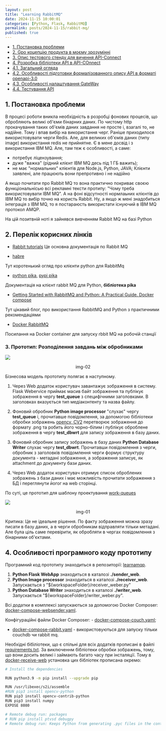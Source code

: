 ```yaml
---
layout: post
title: "Learning RabbitMQ"
date: 2024-11-15 10:00:01
categories: [Python, Flask, RabbitMQ]
permalink: posts/2024-11-15/rabbit-mq/
published: true
---
```


<!-- TOC BEGIN -->
- [1. Постановка проблеми](#p1)
- [2. Gро коцепцію продукта в моєму зрозумінні](#p2)
- [3. Опис тестового стенду для вичення API-Connect](#p3)
- [4. Розробка бібліотеки API  в API-COnnect](#p4)
- [4.1. Загальний огляда](#p4.1)
- [4.2. Особливості підготовки формалізованного опису API  в форматі openapi-3.0](#p4.2)
- [4.3. Особливості налаштування GateWay](#p4.3)
- [4.4. Тестування API](#p4.4)





<!-- TOC END -->

## <a name="p1">1. Постановка проблеми</a>
 
В процесі роботи вникла необхідність в розробці фонових процесів, що обробляють великі об'єми бінарних даних. По чистому http прокачування таких об'ємів даних завдання не просте і, взагалі то, не надійне. Тому і впав вибір на використання черг. Раніше приходилося використовувати черги Redis. Але, для великих об'ємів даних (типу image) використання redis не прийнятне.
Є в мене досвід і з використання IBM MQ.  Але, там теж є особливості, а саме: 
- потребує ліцензування;
- дуже "важка" (рідний клієнт IBM MQ  десь під 1 ГБ важить);
- не має "нормальних" клієнтів для Node.js, Python, JAVA;
Клієнти заявлені, але працюють вони препротивно і не надійно

А якщо почитати про Rabbit MQ  то вона практично покриває своєю функціональнісью всі рекламні тексти протипу: "Чому треба використовувати IBM MQ". А на фоні відсутності нормлаьних клієнтів до IBM MQ  то вибір точно на користь Rabbit.  Ну, а якщо ж мені знадобиться інтеграція з IBM MQ,  то я постараюсть використати існуючий в IBM MQ  протокол AMQP.

На  цій позитвній ноті я зайнявся вивченням Rabbit MQ  на  базі Python

## <a name="p2">2. Перелік корисних лінків</a>

- [Rabbit tutorials](https://www.rabbitmq.com/tutorials)
Це основна документація по Rabbit MQ

- [habre](https://habr.com/ru/articles/434510/)

Тут коротенький огляд про клієнти python для RabbitMq

- [python pika](https://pika.readthedocs.io/en/stable/), [pypi pika](https://pypi.org/project/pika/) 

Документація на клієнт rabbit MQ для Python, **бібліотека pika**

- [Getting Started with RabbitMQ and Python: A Practical Guide. Docker compose](https://dev.to/felipepaz/getting-started-with-rabbitmq-and-python-a-practical-guide-57fi)

Тут цікавий блог, про використання RabbitMQ and Python з практичними рекомендаціями

- [Docker RabbitMQ](https://hub.docker.com/_/rabbitmq/)

Посилання на Docker container для запуску rbbit MQ на робочій станції

 
### <a name="p3">3. Прототип:  Розподілення завдань між обробниками</a>

<kbd><img src="/assets/img/posts/2024-12-15-rabbit-mq/doc/img-02.png" /></kbd>
<p style="text-align: center;"><a name="img-02">img-02</a></p>

Бізнесова модель прототипу полягає в наступному. 
1. Через Web додаток користувач завантажує зображення в систему. Flask Webervice приймає масив байт зображення та публікує зображення в чергу **test_queue** з специфічними заголовками. В заголовках вказується тип медіаконтенту та назва файлу. 

2. Фоновий обробник **Python image processor** "слухає" чергу **test_queue** і, прочитавше повідомлення, за допомогою бібліотеки обробки зображень [ opencv, CV2](https://opencv.org/) перетворює зображення до формату .png та робить його чорно-білим і публікує оброблене зображення в чергу **test_dbwrt**  для запису зображення в базу даних.

3. Фоновий обробник запису зображень в базу даних **Python Database Writer**  слухає чергу  **test_dbwrt**. Прочитавши повідомлення з  черги, обробник з заголовків повідомлення черги формує  структуру документа - метадані зображення, а зображення записує, як attachment  до документу бази даних.

4. Через Web додаток користувач  отримує список оброблених зображень з бази даних і має можливість прочитати зображення з БД і переглянути йогог на web  сторінці.


По суті, це прототип для шаблону проектування [work-queues](https://www.rabbitmq.com/tutorials#2-work-queues)

<kbd><img src="/assets/img/posts/2024-12-15-rabbit-mq/doc/img-01.png" /></kbd>
<p style="text-align: center;"><a name="img-01">img-01</a></p>

Критика:
Це не ідеальне рішення. По факту зображення можна зразу писати в базу даних, а в черги обробникам відправляти тільки метадані. Але була ціль саме перевірити, як обробляти в чергах повідомлення з бінарними об'єктами.


## <a name="p4">4. Особливості програмного коду прототипу</a>

Програмний код прототипу знаходиться в репозиторії: [learnamqp](https://github.com/pavlo-shcherbukha/learnamqp).

1. **Python Flask WebApp** знаходиться в каталозі **./sender_web**.
2. **Python Image processor** знаходиться в каталозі **./receiver_web**. Запускається з "${workspaceFolder}/receiver_weber.py"
3. **Python Database Writer** знаходиться в каталозі **./writer_web**. Запускається "${workspaceFolder}/writer_weber.py".


Всі додатки в комплексі запускаються за допомогою Docker Composer: [docker-compose-websender.yaml](https://github.com/pavlo-shcherbukha/learnamqp/blob/main/docker-compose-websender.yaml). 

Конфігураційні файли Docker Composer: - [docker-compose-couch.yaml](https://github.com/pavlo-shcherbukha/learnamqp/blob/main/docker-compose-couch.yaml); 
- [docker-compose-rabbit.yaml](https://github.com/pavlo-shcherbukha/learnamqp/blob/main/docker-compose-rabbit.yaml) - використовуються для запуску тільки couchdb чи rabbit mq.

Необхідні бібіліотеки, що є  спільні для всіх  додатків прописані в файлі [requirements.txt](https://github.com/pavlo-shcherbukha/learnamqp/blob/main/requirements.txt). За виключеннм бібліотеки обробки зображень, тому, що вони досить великі і займають багато часу при інсталяції. Тому в [docker-receive-web](https://github.com/pavlo-shcherbukha/learnamqp/blob/main/docker-receive-web) установка цих бібліотек прописана окремо:

```bash
# Install the dependencies

RUN python3.9 -m pip install --upgrade pip

RUN /usr/libexec/s2i/assemble
#RUN pip3 install opencv-python
RUN pip3 install opencv-contrib-python
RUN pip3 install numpy
EXPOSE 8080

# Remote debug run: packages
# RUN pip install ptvsd debugpy
# Remote debug run: Keeps Python from generating .pyc files in the container

```





